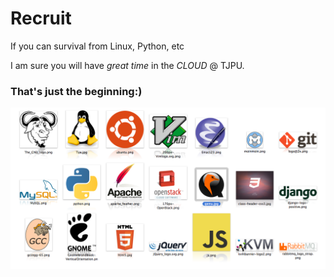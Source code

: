 # Recruit

If you can survival from Linux, Python, etc

I am sure you will have _great time_ in the _CLOUD_ @ TJPU.


### That's just the beginning:)
![daily](resources/daily-2.png)
